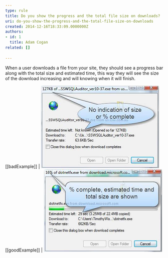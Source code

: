 ```yaml
---
type: rule
title: Do you show the progress and the total file size on downloads?
uri: do-you-show-the-progress-and-the-total-file-size-on-downloads
created: 2014-12-16T18:33:09.0000000Z
authors:
- id: 1
  title: Adam Cogan
related: []

---
```


When a user downloads a file from your site, they should see a progress bar along with                     the total size and estimated time, this way they will see the size of the download                     increasing and will knowing when it will finish.
 
[[badExample]]
| ![there is no indication of the total size of the download or<br>                        the percent complete, thus no estimate of how long left](bar-progress-bad.jpg)
[[goodExample]]
| ![percent complete, time left, total size and a progress bar<br>                        are all shown](bar-progress-good.jpg)
